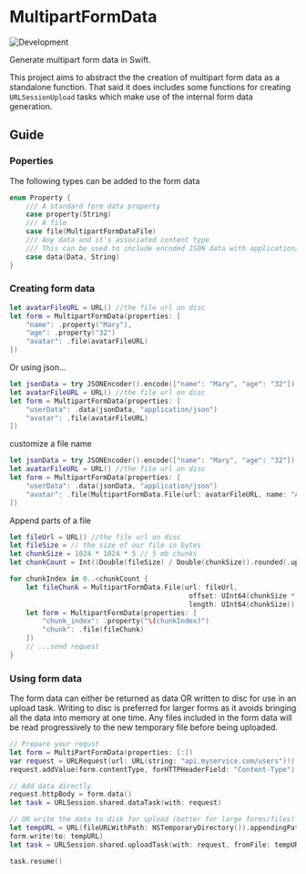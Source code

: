 # MultipartFormData

![Development](https://github.com/WCByrne/MultipartFormData/workflows/Development/badge.svg)

Generate multipart form data in Swift.

This project aims to abstract the the creation of multipart form data as a standalone function. That said it does includes some functions for creating `URLSessionUpload` tasks which make use of the internal form data generation.

## Guide

### Poperties

The following types can be added to the form data
```swift
enum Property {
    /// A standard form data property
    case property(String)
    /// A file
    case file(MultipartFormDataFile)
    /// Any data and it's associated content type
    /// This can be used to include encoded JSON data with application/json
    case data(Data, String)
}
```

### Creating form data

```swift
let avatarFileURL = URL() //the file url on disc
let form = MultipartFormData(properties: [
    "name": .property("Mary"),
    "age": .property("32")
    "avatar": .file(avatarFileURL)
])
```
Or using json...
```swift
let jsonData = try JSONEncoder().encode(["name": "Mary", "age": "32"])
let avatarFileURL = URL() //the file url on disc
let form = MultipartFormData(properties: [
    "userData": .data(jsonData, "application/json")
    "avatar": .file(avatarFileURL)
])
```

customize a file name
```swift
let jsonData = try JSONEncoder().encode(["name": "Mary", "age": "32"])
let avatarFileURL = URL() //the file url on disc
let form = MultipartFormData(properties: [
    "userData": .data(jsonData, "application/json")
    "avatar": .file(MultipartFormData.File(url: avatarFileURL, name: "Avatar"))
])
```

Append parts of a file
```swift
let fileUrl = URL() //the file url on disc
let fileSize = // the size of our file in bytes
let chunkSize = 1024 * 1024 * 5 // 5 mb chunks
let chunkCount = Int((Double(fileSize) / Double(chunkSize)).rounded(.up))

for chunkIndex in 0..<chunkCount {
    let fileChunk = MultipartFormData.File(url: fileUrl,
                                            offset: UInt64(chunkSize * chunkIndex),
                                            length: UInt64(chunkSize))
    let form = MultipartFormData(properties: [
        "chunk_index": .property("\(chunkIndex)")
        "chunk": .file(fileChunk)
    ])
    // ...send request
}
```

### Using form data

The form data can either be returned as data OR written to disc for use in an upload task. Writing to disc is preferred for larger forms as it avoids bringing all the data into memory at one time. Any files included in the form data will be read progressively to the new temporary file before being uploaded.

```swift
// Prepare your requst
let form = MultiPartFormData(properties: [:])
var request = URLRequest(url: URL(string: "api.myservice.com/users")!)
request.addValue(form.contentType, forHTTPHeaderField: "Content-Type")

// Add data directly
request.httpBody = form.data()
let task = URLSession.shared.dataTask(with: request)

// OR write the data to disk for upload (better for large forms/files)
let tempURL = URL(fileURLWithPath: NSTemporaryDirectory()).appendingPathComponent(UUID().uuidString)
form.write(to: tempURL)
let task = URLSession.shared.uploadTask(with: request, fromFile: tempURL)

task.resume()
```


